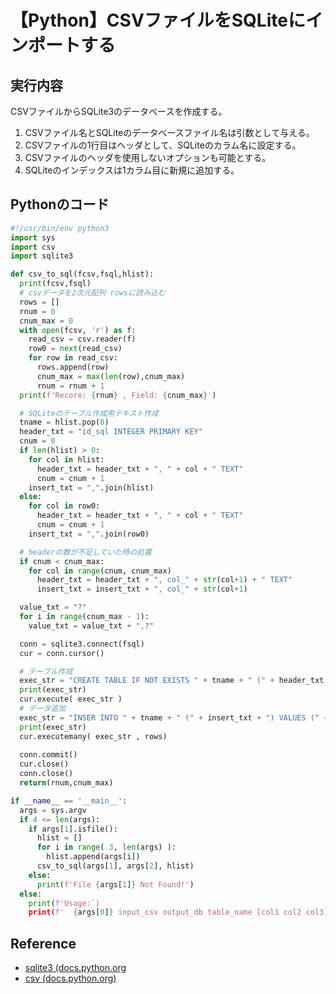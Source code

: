 # 【Python】CSVファイルをSQLiteにインポートする

## 実行内容
CSVファイルからSQLite3のデータベースを作成する。
1. CSVファイル名とSQLiteのデータベースファイル名は引数として与える。
2. CSVファイルの1行目はヘッダとして、SQLiteのカラム名に設定する。
3. CSVファイルのヘッダを使用しないオプションも可能とする。
4. SQLiteのインデックスは1カラム目に新規に追加する。

## Pythonのコード

```Python
#!/usr/bin/env python3
import sys
import csv
import sqlite3

def csv_to_sql(fcsv,fsql,hlist):
  print(fcsv,fsql)
  # csvデータを2次元配列 rowsに読み込む
  rows = []
  rnum = 0
  cnum_max = 0
  with open(fcsv, 'r') as f: 
    read_csv = csv.reader(f)
    row0 = next(read_csv)
    for row in read_csv:
      rows.append(row)
      cnum_max = max(len(row),cnum_max)
      rnum = rnum + 1
  print(f'Recore: {rnum} , Field: {cnum_max}')

  # SQLiteのテーブル作成用テキスト作成
  tname = hlist.pop(0)
  header_txt = "id_sql INTEGER PRIMARY KEY"
  cnum = 0
  if len(hlist) > 0:
    for col in hlist:
      header_txt = header_txt + ", " + col + " TEXT"
      cnum = cnum + 1
    insert_txt = ",".join(hlist)
  else:
    for col in row0:
      header_txt = header_txt + ", " + col + " TEXT"
      cnum = cnum + 1
    insert_txt = ",".join(row0)

  # headerの数が不足していた時の処置
  if cnum < cnum_max:
    for col in range(cnum, cnum_max)
      header_txt = header_txt + ", col_" + str(col+1) + " TEXT"
      insert_txt = insert_txt + ", col_" + str(col+1)

  value_txt = "?"
  for i in range(cnum_max - 1):
    value_txt = value_txt + ",?"

  conn = sqlite3.connect(fsql)
  cur = conn.cursor()

  # テーブル作成
  exec_str = "CREATE TABLE IF NOT EXISTS " + tname + " (" + header_txt + ")"
  print(exec_str)
  cur.execute( exec_str )
  # データ追加
  exec_str = "INSER INTO " + tname + " (" + insert_txt + ") VALUES (" + value_txt + ")"
  print(exec_str)
  cur.executemany( exec_str , rows)
  
  conn.commit()
  cur.close()
  conn.close()
  return(rnum,cnum_max)

if __name__ == '__main__':
  args = sys.argv
  if 4 <= len(args):
    if args[1].isfile():
      hlist = []
      for i in range( 3, len(args) ):
        hlist.append(args[i])
      csv_to_sql(args[1], args[2], hlist)
    else:
      print(f'File {args[1]} Not Found!')
  else:
    print(f'Usage:`)
    print(f'  {args[0]} input_csv output_db table_name [col1 col2 col3]')
```

## Reference
* [sqlite3 (docs.python.org](https://docs.python.org/ja/3/library/sqlite3.html)
* [csv (docs.python.org)](https://docs.python.org/ja/3/library/csv.html)

